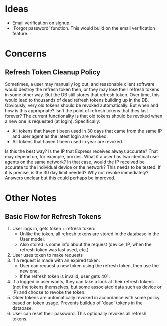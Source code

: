 # Ideas

- Email verification on signup.
- 'Forgot password' function. This would build on the email verification feature.



# Concerns



## Refresh Token Cleanup Policy

Sometimes, a user may manually log out, and reasonable client software would destroy the refresh token then, or they may lose their refresh tokens in some other way. But the DB still stores that refresh token. Over time, this would lead to thousands of dead refresh tokens building up in the DB. Obviously, very old tokens should be revoked automatically. But when and how is this appropriate? Isn't the point of refresh tokens that they last forever? The current functionality is that old tokens should be revoked when a new one is requested (at login). Specifically:

- All tokens that haven't been used in 30 days that came from the same IP and user agent as the latest login are revoked.
- All tokens that haven't been used in year are revoked.

Is this the best way? Is the IP that Express receives always accurate? That may depend on, for example, proxies. What if a user has two identical user agents on the same network? In that case, would the IP received be accurate to the individual device or the network? This needs to be tested. If it is precise, is the 30 day limit needed? Why not revoke immediately? Answers unclear but this could perhaps be improved.



# Other Notes



## Basic Flow for Refresh Tokens

1. User logs in, gets token + refresh token:
   - Unlike the token, all refresh tokens are stored in the database in the User model.
   - Also stored is some info about the request (device, IP, when the refresh token was last used, etc.)
2. User uses token to make requests
3. If a request is made with an expired token:
   - User can request a new token using the refresh token, then use the new one.
   - If the refresh token is invalid, user gets 401.
4. If a logged in user wants, they can take a look at their refresh tokens (not the tokens themselves, but some associated data such as device or IP) and choose to revoke the token.
5. Older tokens are automatically revoked in accordance with some policy based on token usage. Prevents buildup of 'dead' tokens in the database.
6. User can reset their password. This optionally revokes all refresh tokens.